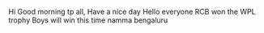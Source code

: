 Hi Good morning tp all, Have a nice day
Hello everyone
RCB won the WPL trophy
Boys will win this time
namma bengaluru
